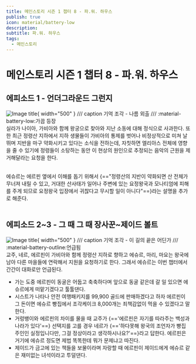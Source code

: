 ```yaml
---
title: 메인스토리 시즌 1 챕터 8 - 파.워. 하우스
publish: true
icon: material/battery-low
description:
subtitle: 파.워. 하우스
tags:
  - 메인스토리
---
```

# 메인스토리 시즌 1 챕터 8 - 파.워. 하우스

## 에피소드 1 - 언더그라운드 그런지
![Image title](https://vitamink1.github.io/ashur-note/assets/story/s1_main_c8_1.png){ width="500" }
/// caption
기억 조각 - 나름 외출
///
<span class="badge badge-version"><span class="badge-icon">:material-battery-low:</span>가끔 등장</span>
<br>
실라가 나이아, 가비아와 함께 왕궁으로 찾아와 지난 소동에 대해 정식으로 사과한다. 또한 최근 정령산 지하에서 지하 생물들이 가비아의 통제를 벗어나 비정상적으로 미쳐 날뛰며 지반을 마구 약화시키고 있다는 소식을 전하는데, 자칫하면 엘리아스 전체에 영향을 줄 수 있기에 정령들이 소탕하는 동안 이 현상의 원인으로 추정되는 음악의 근원을 제거해달라는 요청을 한다. 

<br>
에슈르는 에르핀 옆에서 이해를 돕기 위해서 {=="정령산의 지반이 약화되면 산 전체가 무너져 내릴 수 있고, 거대한 산사태가 일어나 주변에 있는 요정왕국과 모나티엄에 피해를 주게 되므로 요정왕국 입장에서 귀찮다고 무시할 일이 아니다"==}라는 설명을 추가로 해준다.
<br>
<br>

## 에피소드 2~3 - 그 때 그 때 장사꾼~제이드 볼트
![Image title](https://vitamink1.github.io/ashur-note/assets/story/s1_main_c8_2.png){ width="500" }
/// caption
기억 조각 - 이 길의 끝은 어딘가
///
<span class="badge badge-version"><span class="badge-icon">:material-battery-outline:</span>언급됨</span>
<br>
교주, 네르, 에르핀이 가비아와 함께 정령산 지하로 향하고 에슈르, 마리, 마요는 왕국에 남아 다른 마을들에 연락해서 지원을 요청하기로 한다. 그래서 에슈르는 이번 챕터에서 간간이 대화로만 언급된다.

- 가는 도중 에르핀이 동굴은 어둡고 축축하다며 앞으로 동굴 같은데 갈 일 있으면 에슈르에게 떠맡기겠다고 툴툴댄다.
- 시스트가 나타나 안전 여행패키지를 99,900 골드에 판매하겠다고 하자 에르핀이 그 돈이면 에슈르 빵집에서 조각케이크 8,000개는 죄책감없이 먹을 수 있겠다고 말한다.
- 거렁뱅이와 에르핀의 차이를 물을 때 교주가 {=='에르핀은 자기를 따라주는 백성과 나라가 있다'==} 선택지를 고를 경우 네르가 {=='하다못해 왕국의 조언자가 빵집 주인인 실정입니다만, 그걸 정상이라고 생각하시나요?'==}라고 답한다. 에르핀은 거기에 에슈르 정도면 제법 똑똑한데 뭐가 문제냐고 따진다.
- 제이드가 금고에 있는 책들을 보물이라며 자랑할 때 에르핀이 제이드에게 에슈르 같은 재미없는 녀석이라고 투덜댄다.
<br>
<br>


